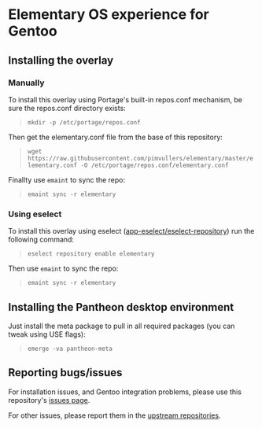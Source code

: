 # Elementary OS experience for Gentoo

## Installing the overlay

### Manually

To install this overlay using Portage's built-in repos.conf mechanism, be sure the repos.conf directory exists:
> `mkdir -p /etc/portage/repos.conf`

Then get the elementary.conf file from the base of this repository:
> `wget https://raw.githubusercontent.com/pimvullers/elementary/master/elementary.conf -O /etc/portage/repos.conf/elementary.conf`

Finallty use `emaint` to sync the repo:
> `emaint sync -r elementary`

### Using eselect

To install this overlay using eselect ([app-eselect/eselect-repository](https://packages.gentoo.org/packages/app-eselect/eselect-repository)) run the following command:
> `eselect repository enable elementary`

Then use `emaint` to sync the repo:
> `emaint sync -r elementary`

## Installing the Pantheon desktop environment

Just install the meta package to pull in all required packages (you can tweak using USE flags):
> `emerge -va pantheon-meta`

## Reporting bugs/issues

For installation issues, and Gentoo integration problems, please use this repository's [issues page](https://github.com/pimvullers/elementary/issues).

For other issues, please report them in the [upstream repositories](https://github.com/elementary/).
